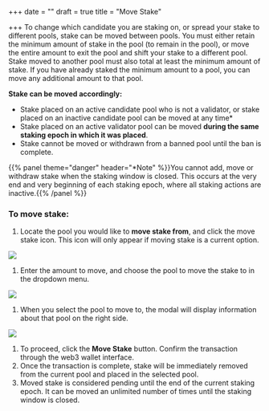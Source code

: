 +++
date = ""
draft = true
title = "Move Stake"

+++
To change which candidate you are staking on, or spread your stake to different pools, stake can be moved between pools. You must either retain the minimum amount of stake in the pool (to remain in the pool), or move the entire amount to exit the pool and shift your stake to a different pool. Stake moved to another pool must also total at least the minimum amount of stake. If you have already staked the minimum amount to a pool, you can move any additional amount to that pool.

**Stake can be moved accordingly:**

* Stake placed on an active candidate pool who is not a validator, or stake placed on an inactive candidate pool can be moved at any time*
* Stake placed on an active validator pool can be moved **during the same staking epoch in which it was placed**.
* Stake cannot be moved or withdrawn from a banned pool until the ban is complete.

{{% panel theme="danger" header="*Note" %}}You cannot add, move or withdraw stake when the staking window is closed. This occurs at the very end and very beginning of each staking epoch, where all staking actions are inactive.{{% /panel %}}

### To move stake:

1. Locate the pool you would like to **move stake from**, and click the move stake icon. This icon will only appear if moving stake is a current option.

![](/uploads/move_stake_1.png)

1. Enter the amount to move, and choose the pool to move the stake to in the dropdown menu.

![](/uploads/move_stake_2.png)

1. When you select the pool to move to, the modal will display information about that pool on the right side.

![](/uploads/move_stake_3.png)

1. To proceed, click the **Move Stake** button. Confirm the transaction through the web3 wallet interface.
2. Once the transaction is complete, stake will be immediately removed from the current pool and placed in the selected pool.
3. Moved stake is considered pending until the end of the current staking epoch. It can be moved an unlimited number of times until the staking window is closed.